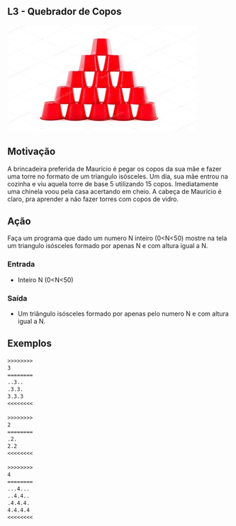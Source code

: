 ## L3 - Quebrador de Copos


![]( cover.jpg)

## Motivação

A brincadeira preferida de Maurício é pegar os copos da sua mãe e fazer uma torre no formato de um triangulo isósceles. Um dia, sua mãe entrou na cozinha e viu aquela torre de base 5 utilizando 15 copos. Imediatamente uma chinela voou pela casa acertando em cheio. A cabeça de Maurício é claro, pra aprender a não fazer torres com copos de vidro.

## Ação

Faça um programa que dado um numero N inteiro (0<N<50) mostre na tela um triangulo isósceles formado por apenas N e com altura igual a N.

### Entrada

* Inteiro N (0<N<50)

### Saída

* Um triângulo isósceles formado por apenas pelo numero N e com altura igual a N.

## Exemplos

```
>>>>>>>>
3
========
..3..
.3.3.
3.3.3
<<<<<<<<

>>>>>>>>
2
========
.2.
2.2
<<<<<<<<

>>>>>>>>
4
========
...4...
..4.4..
.4.4.4.
4.4.4.4
<<<<<<<<
```

